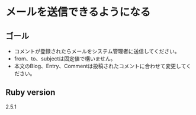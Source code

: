 # メールを送信できるようになる

## ゴール

- コメントが登録されたらメールをシステム管理者に送信してください。
- from、to、subjectは固定値で構いません。
- 本文のBlog、Entry、Commentは投稿されたコメントに合わせて変更してください。

## Ruby version
2.5.1
